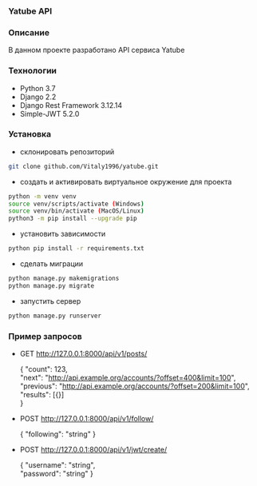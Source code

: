 ### Yatube API
### Описание
В данном проекте разработано API сервиса Yatube

### Технологии
- Python 3.7
- Django 2.2
- Django Rest Framework 3.12.14
- Simple-JWT 5.2.0

### Установка
- склонировать репозиторий
```sh
git clone github.com/Vitaly1996/yatube.git
```
- создать и активировать виртуальное окружение для проекта

```sh
python -m venv venv
source venv/scripts/activate (Windows)    
source venv/bin/activate (MacOS/Linux)
python3 -m pip install --upgrade pip
```
- установить зависимости

```sh
python pip install -r requirements.txt
```
- сделать миграции
```sh
python manage.py makemigrations
python manage.py migrate
```

- запустить сервер
```sh
python manage.py runserver
```

### Пример запросов
  - GET   http://127.0.0.1:8000/api/v1/posts/   

    {
    "count": 123,    
    "next": "http://api.example.org/accounts/?offset=400&limit=100",    
    "previous": "http://api.example.org/accounts/?offset=200&limit=100",    
    "results": [{}]    
    }

  - POST   http://127.0.0.1:8000/api/v1/follow/ 
  
    {
    "following": "string"
    }


  - POST  http://127.0.0.1:8000/api/v1/jwt/create/
  
    {
    "username": "string",    
    "password": "string"
    }

